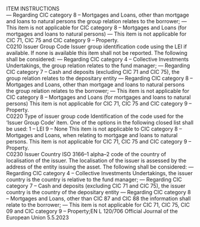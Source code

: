  
ITEM  INSTRUCTIONS  
— Regarding CIC category 8 – Mortgages and Loans, other than mortgage and 
loans to natural persons the group relation relates to the borrower; 
— This item is not applicable for CIC category 8 – Mortgages and Loans (for 
mortgages and loans to natural persons) 
— This item is not applicable for CIC 71, CIC 75 and CIC category 9 – Property.  
C0210  Issuer Group Code  Issuer group identification code using the LEI if available. 
If none is available this item shall not be reported. 
The following shall be considered: 
— Regarding CIC category 4 – Collective Investments Undertakings, the group 
relation relates to the fund manager; 
— Regarding CIC category 7 – Cash and deposits (excluding CIC 71 and CIC 75), 
the group relation relates to the depositary entity 
— Regarding CIC category 8 – Mortgages and Loans, other than mortgage and 
loans to natural persons the group relation relates to the borrower; 
— This item is not applicable for CIC category 8 – Mortgages and Loans (for 
mortgages and loans to natural persons) 
This item is not applicable for CIC 71, CIC 75 and CIC category 9 – Property.  
C0220  Type of issuer group code  Identification of the code used for the ‘Issuer Group Code’ item. One of the 
options in the following closed list shall be used: 
1 – LEI 
9 – None 
This item is not applicable to CIC category 8 – Mortgages and Loans, when 
relating to mortgage and loans to natural persons. 
This item is not applicable for CIC 71, CIC 75 and CIC category 9 – Property.  
C0230  Issuer Country  ISO 3166–1 alpha–2 code of the country of localisation of the issuer. 
The localisation of the issuer is assessed by the address of the entity issuing the 
asset. 
The following shall be considered: 
— Regarding CIC category 4 – Collective Investments Undertakings, the issuer 
country is the country is relative to the fund manager; 
— Regarding CIC category 7 – Cash and deposits (excluding CIC 71 and CIC 75), 
the issuer country is the country of the depositary entity 
— Regarding CIC category 8 – Mortgages and Loans, other than CIC 87 and CIC 
88 the information shall relate to the borrower; 
— This item is not applicable for CIC 71, CIC 75, CIC 09 and CIC category 9 – 
Property;EN  L 120/706 Official Journal of the European Union 5.5.2023